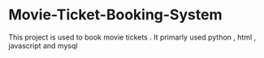 # Movie-Ticket-Booking-System
This project is used to book movie tickets . It primarly used python , html , javascript and mysql
